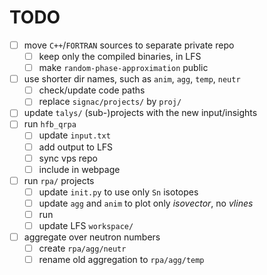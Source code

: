 # TODO

- [ ] move `C++`/`FORTRAN` sources to separate private repo
    - [ ] keep only the compiled binaries, in LFS
    - [ ] make `random-phase-approximation` public

- [ ] use shorter dir names, such as `anim`, `agg`, `temp`, `neutr`
    - [ ] check/update code paths
    - [ ] replace `signac/projects/` by `proj/`

- [ ] update `talys/` (sub-)projects with the new input/insights
- [ ] run `hfb_qrpa`
    - [ ] update `input.txt`
    - [ ] add output to LFS
    - [ ] sync vps repo
    - [ ] include in webpage

- [ ] run `rpa/` projects
    - [ ] update `init.py` to use only `Sn` isotopes
    - [ ] update `agg` and `anim` to plot only *isovector*, no *vlines*
    - [ ] run 
    - [ ] update LFS `workspace/`

- [ ] aggregate over neutron numbers
    - [ ] create `rpa/agg/neutr`
    - [ ] rename old aggregation to `rpa/agg/temp`

